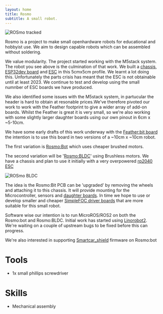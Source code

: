 ```yaml
---
layout: home
title: Rosmo
subtitle: A small robot.
---
```


 ![ROSmo tracked](https://pbs.twimg.com/media/FUa95gJXsAEfBqj?format=jpg)

Rosmo is a project to make small openhardware robots for educational and hobbyist use. We aim to design capable robots which can be assembled without soldering.

We value modularity. The project started working with the M5stack system. The robot you see above is the culmination of that work. We built a [chassis](https://github.com/rosmo-robot/Rosmo_3D/tree/main/V2/2.10), [ESP32dev board](https://github.com/rosmo-robot/Open-Core-M5stack/tree/main/2.2) and [ESC](https://github.com/rosmo-robot/Rosmo_ESC) in this 5cmx5cm profile. We learnt a lot doing this. Unfortunately the parts crisis has meant that the ESC is not obtainable until at least 2023. We continue to test and develop using the small numnber of ESC boards we have produced.

We also identified some issues with the M5stack system, in partucular the header is hard to obtain at resonable prices.We've therefore pivoted our work to work with the Feather footprint to give a wider array of add-on boards. Whilst the Feather is great it is very small, so we're also working with some slightly larger daughter boards using our own pinout in 6cm x ~5-10cm.

We have some early drafts of this work underway with the [Feather:bit board](https://github.com/rosmo-robot/Feather-Bit/tree/main/v1) the intention is to use this board in two versions of a ~10cm x ~10cm robot.

The first variation is [Rosmo:Bot](https://github.com/rosmo-robot/micro-bot/tree/master/Hardware/V2.11) which uses cheaper brushed motors. 

The second variation will be '[Rosmo:BLDC](https://github.com/rosmo-robot/Rosmo_3D/tree/main/V4/BLDC)' using Brushless motors. We have a chassis and plan to use it initially with a very overpowered [rp2040 ESC](https://github.com/Twisted-Fields/rp2040-motor-controller)

 ![ROSmo BLDC](https://raw.githubusercontent.com/rosmo-robot/rosmo-robot.github.io/master/assets/img/chonky.jpeg)
 
The idea is the Rosmo:Bit PCB can be 'upgraded' by removing the wheels and attaching it to this chassis. It will provide mounting for the Microcontroller, sensors and [daughter boards](https://github.com/rosmo-robot/Feather-Bit/blob/main/v1/daughter_concept/Readme.md). In time we hope to use or develop smaller and cheaper [SimpleFOC driver boards](https://community.simplefoc.com/) that are more suitable for this small robot.

Software wise our intention is to run MicroROS/ROS2 on both the Rosmo:bot and Rosmo:BLDC. Initial work has started using [Linorobot2](https://github.com/rosmo-robot/linorobot2_hardware). We're waiting on a couple of upstream bugs to be fixed before this can progress.

We're also interested in supporting [Smartcar_shield](https://github.com/platisd/smartcar_shield/) firmware on Rosmo:bot

# Tools
* 1x small phillips screwdriver

# Skills
* Mechanical assembly

